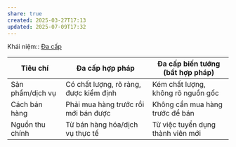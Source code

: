 ```yaml
---
share: true
created: 2025-03-27T17:13
updated: 2025-07-09T17:32
---
```

Khái niệm:: [Đa cấp](../../../%E2%9A%A1Hi%E1%BB%83u%20bi%E1%BA%BFt%20s%C3%A2u/%CE%9E%20Kh%C3%A1i%20ni%E1%BB%87m/%C4%90a%20c%E1%BA%A5p.md)

| Tiêu chí           | Đa cấp hợp pháp                                                                  | Đa cấp biến tướng (bất hợp pháp)                                             |
| ------------------ | -------------------------------------------------------------------------------- | ---------------------------------------------------------------------------- |
| Sản phẩm/dịch vụ   | Có chất lượng, rõ ràng, được kiểm định                                           | Kém chất lượng, không rõ nguồn gốc                                           |
| Cách bán hàng      | Phải mua hàng trước rồi mới bán được                                             | Không cần mua hàng trước để bán                                              |
| Nguồn thu chính    | Từ bán hàng hóa/dịch vụ thực tế                                                  | Từ việc tuyển dụng thành viên mới                                            |
